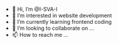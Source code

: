 - 👋 Hi, I’m @I-SVA-I
- 👀 I’m interested in website development
- 🌱 I’m currently learning frontend coding
- 💞️ I’m looking to collaborate on ...
- 📫 How to reach me ...

<!---
I-SVA-I/I-SVA-I is a ✨ special ✨ repository because its `README.md` (this file) appears on your GitHub profile.
You can click the Preview link to take a look at your changes.
--->
